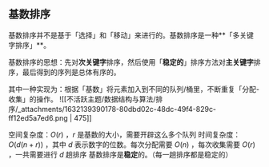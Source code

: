 
## 基数排序
基数排序并不是基于「选择」和「移动」来进行的。基数排序是一种**「多关键字排序」**。

基数排序的思想：先对**次关键字**排序，然后使用「**稳定的**」排序方法对**主关键字**排序，最后得到的序列是总体有序的。

其中一种实现为：根据「基数」将元素加入到不同的队列/桶里，不断重复「分配-收集」的操作。
![[不活跃主题/数据结构与算法/排序/_attachments/1632139390178-80dbd02c-48dc-49f4-829c-ff12ed5a7ed6.png | 475]]

空间复杂度：$O(r)$ ，$r$  是基数的大小，需要开辟这么多个队列
时间复杂度：$O(d(n+r))$ ，其中 $d$  表示数字的位数。每次分配需要 $O(n)$ ，每次收集需要 $O(r)$ ，一共需要进行 $d$  趟排序
基数排序是**稳定**的。（每一趟排序都是稳定的）
